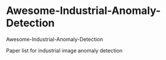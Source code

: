 # Awesome-Industrial-Anomaly-Detection
Awesome-Industrial-Anomaly-Detection

Paper list for industrial image anomaly detection
